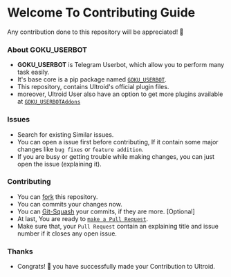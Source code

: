 # Welcome To Contributing Guide
Any contribution done to this repository will be appreciated! 🎉

### About GOKU_USERBOT
- **GOKU_USERBOT** is Telegram Userbot, which allow you to perform many task easily. 
- It's base core is a pip package named [`GOKU_USERBOT`](https://GitHub.com/VIPBOLTE/GOKU_USERBOT).
- This repository, contains Ultroid's official plugin files.
- moreover, Ultroid User also have an option to get more plugins available at [`GOKU_USERBOTAddons`](https://github.com/VIPBOLTE/GOKU_USERBOTAddons)

### Issues
- Search for existing Similar issues.
- You can open a issue first before contributing, If it contain some major changes like `bug fixes` or `feature addition`.
- If you are busy or getting trouble while making changes, you can just open the issue (explaining it).

### Contributing
- You can [fork](https://github.com/VIPBOLTE/GOKU_USERBOT/fork) this repository.
- You can commits your changes now.
- You can [Git-Squash](https://docs.github.com/en/get-started/using-git/about-git-rebase) your commits, if they are more. [Optional]
- At last, You are ready to [`make a Pull Request`](https://docs.github.com/en/github/collaborating-with-pull-requests/proposing-changes-to-your-work-with-pull-requests/creating-a-pull-request).
- Make sure that, your `Pull Request` contain an explaining title and issue number if it closes any open issue.

### Thanks
- Congrats! 💫 you have successfully made your Contribution to Ultroid.
